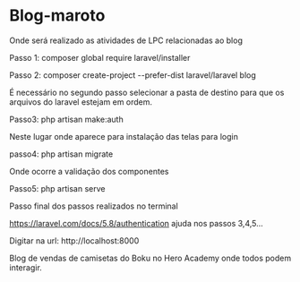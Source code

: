 # Blog-maroto
Onde será realizado as atividades de LPC relacionadas ao blog

Passo 1: composer global require laravel/installer

Passo 2: composer create-project --prefer-dist laravel/laravel blog

 É necessário no segundo passo selecionar a pasta de destino para que os arquivos do laravel estejam em ordem.
 
 Passo3: php artisan make:auth
 
 Neste lugar onde aparece para instalação das telas para login
 
 passo4: php artisan migrate
 
 Onde ocorre a validação dos componentes  
 
 Passo5: php artisan serve
 
 Passo final dos passos realizados no terminal
 
 https://laravel.com/docs/5.8/authentication ajuda nos passos 3,4,5...
 
 Digitar na url: http://localhost:8000
 
 
 Blog de vendas de camisetas do Boku no Hero Academy onde todos podem interagir.
 
